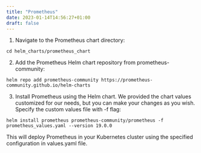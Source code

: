 ```yaml
---
title: "Prometheus"
date: 2023-01-14T14:56:27+01:00
draft: false
---
```


1. Navigate to the Prometheus chart directory:

```
cd helm_charts/prometheus_chart

```


2. Add the Prometheus Helm chart repository from prometheus-community:

```
helm repo add prometheus-community https://prometheus-community.github.io/helm-charts
```
3. Install Prometheus using the Helm chart. We provided the chart values customized for our needs, but you can make your changes as you wish. Specify the custom values file with -f flag:

```
helm install prometheus prometheus-community/prometheus -f prometheus_values.yaml --version 19.0.0

```

This will deploy Prometheus in your Kubernetes cluster using the specified configuration in values.yaml file.